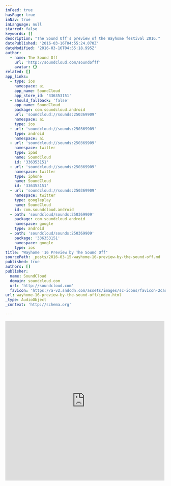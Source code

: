 ```yaml
---
inFeed: true
hasPage: true
inNav: true
inLanguage: null
starred: false
keywords: []
description: "The Sound Off's preview of the Wayhome festival 2016."
datePublished: '2016-03-16T04:55:24.070Z'
dateModified: '2016-03-16T04:55:18.995Z'
author:
  - name: The Sound Off
    url: 'http://soundcloud.com/soundofff'
    avatar: {}
related: []
app_links:
  - type: ios
    namespace: ai
    app_name: SoundCloud
    app_store_id: '336353151'
  - should_fallback: 'false'
    app_name: SoundCloud
    package: com.soundcloud.android
    url: 'soundcloud://sounds:250369909'
    namespace: ai
    type: ios
  - url: 'soundcloud://sounds:250369909'
    type: android
    namespace: ai
  - url: 'soundcloud://sounds:250369909'
    namespace: twitter
    type: ipad
    name: SoundCloud
    id: '336353151'
  - url: 'soundcloud://sounds:250369909'
    namespace: twitter
    type: iphone
    name: SoundCloud
    id: '336353151'
  - url: 'soundcloud://sounds:250369909'
    namespace: twitter
    type: googleplay
    name: SoundCloud
    id: com.soundcloud.android
  - path: 'soundcloud/sounds:250369909'
    package: com.soundcloud.android
    namespace: google
    type: android
  - path: 'soundcloud/sounds:250369909'
    package: '336353151'
    namespace: google
    type: ios
title: "Wayhome '16 Preview by The Sound Off"
sourcePath: _posts/2016-03-15-wayhome-16-preview-by-the-sound-off.md
published: true
authors: []
publisher:
  name: SoundCloud
  domain: soundcloud.com
  url: 'http://soundcloud.com'
  favicon: 'https://a-v2.sndcdn.com/assets/images/sc-icons/favicon-2cadd14b.ico'
url: wayhome-16-preview-by-the-sound-off/index.html
_type: AudioObject
_context: 'http://schema.org'

---
```

<iframe src="https://cdn.embedly.com/widgets/media.html?src=https%3A%2F%2Fw.soundcloud.com%2Fplayer%2F%3Fvisual%3Dtrue%26url%3Dhttp%253A%252F%252Fapi.soundcloud.com%252Ftracks%252F250369909%26show_artwork%3Dtrue&amp;url=https%3A%2F%2Fsoundcloud.com%2Fsoundofff%2Fwayhome&amp;image=http%3A%2F%2Fi1.sndcdn.com%2Fartworks-000149779477-aqhc56-t500x500.jpg&amp;key=b7d04c9b404c499eba89ee7072e1c4f7&amp;type=text%2Fhtml&amp;schema=soundcloud" width="500" height="500" scrolling="no" frameborder="0" allowfullscreen="allowfullscreen" style=""></iframe>